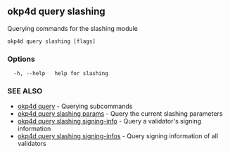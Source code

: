 ## okp4d query slashing

Querying commands for the slashing module

```
okp4d query slashing [flags]
```

### Options

```
  -h, --help   help for slashing
```

### SEE ALSO

* [okp4d query](okp4d_query.md)	 - Querying subcommands
* [okp4d query slashing params](okp4d_query_slashing_params.md)	 - Query the current slashing parameters
* [okp4d query slashing signing-info](okp4d_query_slashing_signing-info.md)	 - Query a validator's signing information
* [okp4d query slashing signing-infos](okp4d_query_slashing_signing-infos.md)	 - Query signing information of all validators
